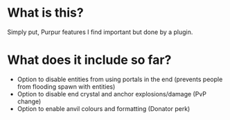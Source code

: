 # What is this?

Simply put, Purpur features I find important but done by a plugin.

# What does it include so far?

- Option to disable entities from using portals in the end (prevents people from flooding spawn with entities)
- Option to disable end crystal and anchor explosions/damage (PvP change)
- Option to enable anvil colours and formatting (Donator perk)
